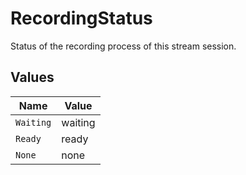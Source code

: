 # RecordingStatus

Status of the recording process of this stream session.


## Values

| Name      | Value     |
| --------- | --------- |
| `Waiting` | waiting   |
| `Ready`   | ready     |
| `None`    | none      |